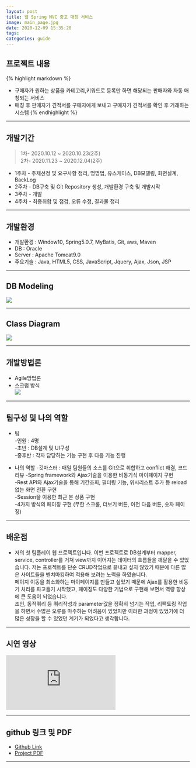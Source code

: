 ```yaml
---
layout: post
title: 웹 Spring MVC 중고 매칭 서비스
image: main_page.jpg
date: 2020-12-09 15:35:20
tags:
categories: guide
---  
```

  
## 프로젝트 내용
{% highlight markdown %}
* 구매자가 원하는 상품을 카테고리,키워드로 등록만 하면  해당되는 판매자와 자동 매칭되는 서비스 
* 매칭 후 판매자가 견적서를 구매자에게 보내고 구매자가 견적서를 확인 후 거래하는 시스템
{% endhighlight %}

***

## 개발기간  
>1차- 2020.10.12 ~ 2020.10.23(2주)   
2차- 2020.11.23 ~ 2020.12.04(2주)      

* 1주차 - 주제선정 및 요구사항 정리, 명명법, 유스케이스, DB모델링, 화면설계, BackLog  
* 2주차 - DB구축 및 Git Repository 생성, 개발환경 구축 및 개발시작  
* 3주차 - 개발  
* 4주차 - 최종취합 및 점검, 오류 수정, 결과물 정리  

***
## 개발환경

* 개발환경 : Window10, Spring5.0.7, MyBatis, Git, aws, Maven
* DB : Oracle
* Server : Apache Tomcat9.0
* 주요기술 : Java, HTML5, CSS, JavaScript, Jquery, Ajax, Json, JSP  

***

## DB Modeling

![]({{site.baseurl}}/images/ERD.png)

***

## Class Diagram

![]({{site.baseurl}}/images/ClassDiagram.jpg)

***

## 개발방법론

* Agile방법론
* 스크럼 방식  
![]({{site.baseurl}}/images/aglie.jpg)

***

## 팀구성 및 나의 역할  

* 팀  
-인원 : 4명  
-초반 : DB설계 및 UI구성  
-중후반 : 각자 담당하는 기능 구현 후 다음 기능 진행  

* 나의 역할 
-깃마스터 : 매일 팀원들의 소스를 Git으로 취합하고 conflict 해결, 코드리뷰 
-Spring framework와 Ajax기술을 이용한 비동기식 마이페이지 구현  
-Rest API와 Ajax기술을 통해 기간조회, 필터링 기능, 위시리스트 추가 등 reload 없는 화면 전환 구현  
-Session을 이용한 최근 본 상품 구현  
-4가지 방식의 페이징 구현 (무한 스크롤, 더보기 버튼, 이전 다음 버튼, 숫자 페이징)    

***

## 배운점

* 저의 첫 팀플레이 웹 프로젝트입니다. 이번 프로젝트로 DB설계부터 mapper, service, controller를 거쳐 view까지 이어지는 데이터의 흐름들을 깨달을 수 있었습니다.
저는 프로젝트를 단순 CRUD작업으로 끝내고 싶지 않았기 때문에 다른 많은 사이트들을 벤치마킹하여 적용해 보려는 노력을 하였습니다.  
페이지 이동을 최소화하는 마이페이지를 만들고 싶었기 때문에 Ajax를 활용한 비동기 처리를 파고들기 시작했고, 페이징도 다양한 기법으로 구현해 보면서 역량 향상에 큰 도움이 되었습니다.  
조인, 동적쿼리 등 쿼리작성과 parameter값을 정확히 넘기는 작업, 리팩토링 작업을 하면서 수많은 오류를 마주하는 어려움이 있었지만 이러한 과정이 있었기에 더  많은 성장을 할 수 있었던 계기가 되었다고 생각합니다.    

***

## 시연 영상

<iframe src='https://www.youtube.com/embed//VB88Y0Wy88s' frameborder='0' allowfullscreen></iframe>


***

## github 링크 및 PDF

* <a href="https://github.com/younggi-chae/Joongmae-project" target="_blank">Github Link</a>
* <a href="https://drive.google.com/file/d/1GBFOURlkOapWc-gWCgi4tKBLogshyuoa/view" target="_blank">Project PDF</a>


***